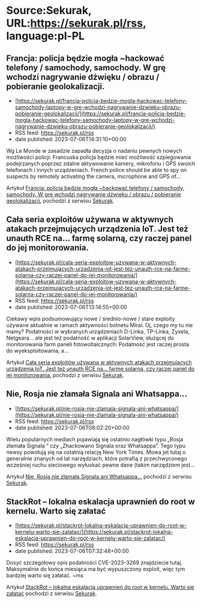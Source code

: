 # Source:Sekurak, URL:https://sekurak.pl/rss, language:pl-PL

## Francja: policja będzie mogła ~hackować telefony / samochody, samochody. W grę wchodzi nagrywanie dźwięku / obrazu / pobieranie geolokalizacji.
 - [https://sekurak.pl/francja-policja-bedzie-mogla-hackowac-telefony-samochody-laptopy-w-gre-wchodzi-nagrywanie-dzwieku-obrazu-pobieranie-geolokalizacji/](https://sekurak.pl/francja-policja-bedzie-mogla-hackowac-telefony-samochody-laptopy-w-gre-wchodzi-nagrywanie-dzwieku-obrazu-pobieranie-geolokalizacji/)
 - RSS feed: https://sekurak.pl/rss
 - date published: 2023-07-06T14:31:10+00:00

<p>Wg Le Monde w zasadzie zapadła decyzja o nadaniu pewnych nowych możliwości policji: Francuska policja będzie mieć możliwość szpiegowania podejrzanych poprzez zdalne aktywowanie kamery, mikrofonu i GPS swoich telefonach i innych urządzeniach. French police should be able to spy on suspects by remotely activating the camera, microphone and GPS of...</p>
<p>Artykuł <a href="https://sekurak.pl/francja-policja-bedzie-mogla-hackowac-telefony-samochody-laptopy-w-gre-wchodzi-nagrywanie-dzwieku-obrazu-pobieranie-geolokalizacji/" rel="nofollow">Francja: policja będzie mogła ~hackować telefony / samochody, samochody. W grę wchodzi nagrywanie dźwięku / obrazu / pobieranie geolokalizacji.</a> pochodzi z serwisu <a href="https://sekurak.pl" rel="nofollow">Sekurak</a>.</p>

## Cała seria exploitów używana w aktywnych atakach przejmujących urządzenia IoT. Jest też unauth RCE na… farmę solarną, czy raczej panel do jej monitorowania.
 - [https://sekurak.pl/cala-seria-exploitow-uzywana-w-aktywnych-atakach-przejmujacych-urzadzenia-iot-jest-tez-unauth-rce-na-farme-solarna-czy-raczej-panel-do-jej-monitorowania/](https://sekurak.pl/cala-seria-exploitow-uzywana-w-aktywnych-atakach-przejmujacych-urzadzenia-iot-jest-tez-unauth-rce-na-farme-solarna-czy-raczej-panel-do-jej-monitorowania/)
 - RSS feed: https://sekurak.pl/rss
 - date published: 2023-07-06T13:14:55+00:00

<p>Ciekawy wpis podsumowujący nowe / średnio-nowe / stare exploity używane aktualnie w ramach aktywności botnetu Mirai. Oj, czego my tu nie mamy? Podatności w wybranych urządzeniach D-Linka, TP-Linka, Zyxela, Netgeara&#8230; ale jest też podatność w aplikacji SolarView, służącej do monitorowania farm paneli fotowoltaicznych: Podatność jest raczej prosta do wyeksploitowania, a...</p>
<p>Artykuł <a href="https://sekurak.pl/cala-seria-exploitow-uzywana-w-aktywnych-atakach-przejmujacych-urzadzenia-iot-jest-tez-unauth-rce-na-farme-solarna-czy-raczej-panel-do-jej-monitorowania/" rel="nofollow">Cała seria exploitów używana w aktywnych atakach przejmujących urządzenia IoT. Jest też unauth RCE na&#8230; farmę solarną, czy raczej panel do jej monitorowania.</a> pochodzi z serwisu <a href="https://sekurak.pl" rel="nofollow">Sekurak</a>.</p>

## Nie, Rosja nie złamała Signala ani Whatsappa…
 - [https://sekurak.pl/nie-rosja-nie-zlamala-signala-ani-whatsappa/](https://sekurak.pl/nie-rosja-nie-zlamala-signala-ani-whatsappa/)
 - RSS feed: https://sekurak.pl/rss
 - date published: 2023-07-06T08:02:20+00:00

<p>Wielu popularnych mediach pojawiają się ostatnio nagłówki typu &#8222;Rosja złamała Signala &#8221; czy &#8222;Zhackowano Signala oraz Whatsappa&#8221;. Tego typu newsy powołują się na ostatnią relację New York Times. Mowa jet tutaj o generalnie znanych od lat narzędziach, które potrafią z przechwyconego wcześniej ruchu sieciowego wyłuskać pewne dane (takim narzędziem jest...</p>
<p>Artykuł <a href="https://sekurak.pl/nie-rosja-nie-zlamala-signala-ani-whatsappa/" rel="nofollow">Nie, Rosja nie złamała Signala ani Whatsappa&#8230;</a> pochodzi z serwisu <a href="https://sekurak.pl" rel="nofollow">Sekurak</a>.</p>

## StackRot – lokalna eskalacja uprawnień do root w kernelu. Warto się załatać
 - [https://sekurak.pl/stackrot-lokalna-eskalacja-uprawnien-do-root-w-kernelu-warto-sie-zalatac/](https://sekurak.pl/stackrot-lokalna-eskalacja-uprawnien-do-root-w-kernelu-warto-sie-zalatac/)
 - RSS feed: https://sekurak.pl/rss
 - date published: 2023-07-06T07:32:48+00:00

<p>Dosyć szczegółowy opis podatności CVE-2023-3269 znajdziecie tutaj. Maksymalnie do końca miesiąca ma być wypuszczony exploit, więc tym bardziej warto się załatać. ~ms</p>
<p>Artykuł <a href="https://sekurak.pl/stackrot-lokalna-eskalacja-uprawnien-do-root-w-kernelu-warto-sie-zalatac/" rel="nofollow">StackRot &#8211; lokalna eskalacja uprawnień do root w kernelu. Warto się załatać</a> pochodzi z serwisu <a href="https://sekurak.pl" rel="nofollow">Sekurak</a>.</p>

